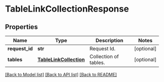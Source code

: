 # TableLinkCollectionResponse

## Properties
Name | Type | Description | Notes
------------ | ------------- | ------------- | -------------
**request_id** | **str** | Request Id. | [optional] 
**tables** | [**TableLinkCollection**](TableLinkCollection.md) | Collection of tables. | [optional] 

[[Back to Model list]](../README.md#documentation-for-models) [[Back to API list]](../README.md#documentation-for-api-endpoints) [[Back to README]](../README.md)


